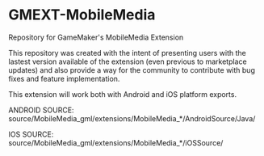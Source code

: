 # GMEXT-MobileMedia
Repository for GameMaker's MobileMedia Extension

This repository was created with the intent of presenting users with the lastest version available of the extension (even previous to marketplace updates) and also provide a way for the community to contribute with bug fixes and feature implementation.

This extension will work both with Android and iOS platform exports.

ANDROID SOURCE: source/MobileMedia_gml/extensions/MobileMedia_*/AndroidSource/Java/

IOS SOURCE: source/MobileMedia_gml/extensions/MobileMedia_*/iOSSource/
